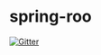 # spring-roo

[![Gitter](https://badges.gitter.im/Join%20Chat.svg)](https://gitter.im/spring-projects/spring-roo?utm_source=badge&utm_medium=badge&utm_campaign=pr-badge&utm_content=badge)